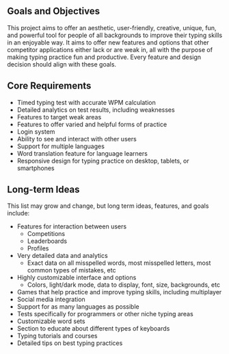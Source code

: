 ## Goals and Objectives

This project aims to offer an aesthetic, user-friendly, creative, unique, fun, and powerful tool for people of all backgrounds to improve their typing skills in an enjoyable way.
It aims to offer new features and options that other competitor applications either lack or are weak in, all with the purpose of making typing practice fun and productive. Every 
feature and design decision should align with these goals.

## Core Requirements

- Timed typing test with accurate WPM calculation
- Detailed analytics on test results, including weaknesses
- Features to target weak areas
- Features to offer varied and helpful forms of practice
- Login system
- Ability to see and interact with other users
- Support for multiple languages
- Word translation feature for language learners
- Responsive design for typing practice on desktop, tablets, or smartphones

## Long-term Ideas

This list may grow and change, but long term ideas, features, and goals include:
- Features for interaction between users
    - Competitions
    - Leaderboards
    - Profiles
- Very detailed data and analytics
    - Exact data on all misspelled words, most misspelled letters, most common types of mistakes, etc
- Highly customizable interface and options
    - Colors, light/dark mode, data to display, font, size, backgrounds, etc
- Games that help practice and improve typing skills, including multiplayer
- Social media integration
- Support for as many languages as possible
- Tests specifically for programmers or other niche typing areas
- Customizable word sets
- Section to educate about different types of keyboards
- Typing tutorials and courses
- Detailed tips on best typing practices
